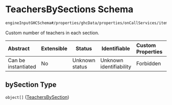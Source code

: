 # TeachersBySections Schema

```txt
engineInputGHCSchema#/properties/ghcData/properties/onCallServices/items/properties/teachersEachSection/properties/bySection
```

Custom number of teachers in each section.


| Abstract            | Extensible | Status         | Identifiable            | Custom Properties | Additional Properties | Access Restrictions | Defined In                                                         |
| :------------------ | ---------- | -------------- | ----------------------- | :---------------- | --------------------- | ------------------- | ------------------------------------------------------------------ |
| Can be instantiated | No         | Unknown status | Unknown identifiability | Forbidden         | Allowed               | none                | [ghc.schema.json\*](../out/ghc.schema.json "open original schema") |

## bySection Type

`object[]` ([TeachersBySection](ghc-properties-ghcdata-properties-oncallservices-oncallservice-properties-teacherseachsection-properties-teachersbysections-teachersbysection.md))
